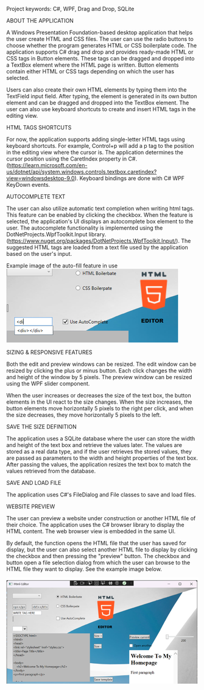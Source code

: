 Project keywords: C#, WPF, Drag and Drop, SQLite

ABOUT THE APPLICATION

A Windows Presentation Foundation-based desktop application that helps the user create HTML and CSS files. The user can use the radio buttons to choose whether the program generates HTML or CSS boilerplate code. The application supports C# drag and drop and provides ready-made HTML or CSS tags in Button elements. These tags can be dragged and dropped into a TextBox element where the HTML page is written. Button elements contain either HTML or CSS tags depending on which the user has selected.

Users can also create their own HTML elements by typing them into the TextField input field. After typing, the element is generated in its own button element and can be dragged and dropped into the TextBox element. The user can also use keyboard shortcuts to create and insert HTML tags in the editing view.

HTML TAGS SHORTCUTS

For now, the application supports adding single-letter HTML tags using keyboard shortcuts.
For example, Control+p will add a p tag to the position in the editing view where the cursor is. The application determines the cursor position using the CaretIndex property in C#.
(https://learn.microsoft.com/en-us/dotnet/api/system.windows.controls.textbox.caretindex?view=windowsdesktop-9.0). Keyboard bindings are done with C# WPF KeyDown events.

AUTOCOMPLETE TEXT

The user can also utilize automatic text completion when writing html tags. This feature can be enabled by clicking the checkbox.
When the feature is selected, the application's UI displays an autocomplete box element to the user. The autocomplete functionality
is implemented using the DotNetProjects.WpfToolkit.Input library. (https://www.nuget.org/packages/DotNetProjects.WpfToolkit.Input/).
The suggested HTML tags are loaded from a text file used by the application based on the user's input.

Example image of the auto-fill feature in use
![alt text](HtmlEditor/images/wpfAC.png)

SIZING & RESPONSIVE FEATURES

Both the edit and preview windows can be resized. The edit window can be resized by clicking the plus or minus button. Each click changes the width and height of the window by 5 pixels. The preview window can be resized using the WPF slider component.

When the user increases or decreases the size of the text box, the button elements in the UI react to the size changes. When the size increases, the button elements move horizontally 5 pixels to the right per click, and when the size decreases, they move horizontally 5 pixels to the left.

SAVE THE SIZE DEFINITION

The application uses a SQLite database where the user can store the width and height of the text box and retrieve the values ​​later. The values ​​are stored as a real data type, and if the user retrieves the stored values, they are passed as parameters to the width and height properties of the text box. After passing the values, the application resizes the text box to match the values ​​retrieved from the database.

SAVE AND LOAD FILE

The application uses C#'s FileDialog and File classes to save and load files.

WEBSITE PREVIEW

The user can preview a website under construction or another HTML file of their choice. The application uses the C# browser library to display the HTML content. The web browser view is embedded in the same UI.

By default, the function opens the HTML file that the user has saved for display, but the user can also select another HTML file to display by clicking the checkbox and then pressing the "preview" button. The checkbox and button open a file selection dialog from which the user can browse to the HTML file they want to display. See the example image below.

![alt text](htmleditor.png)

